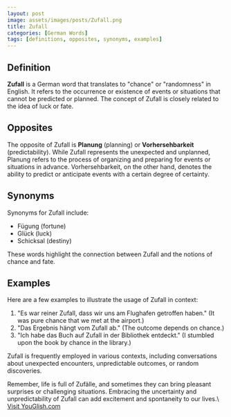 ```yaml
---
layout: post
image: assets/images/posts/Zufall.png
title: Zufall
categories: [German Words]
tags: [definitions, opposites, synonyms, examples]
---
```


## Definition

**Zufall** is a German word that translates to "chance" or "randomness" in English. It refers to the occurrence or existence of events or situations that cannot be predicted or planned. The concept of Zufall is closely related to the idea of luck or fate.

## Opposites

The opposite of Zufall is **Planung** (planning) or **Vorhersehbarkeit** (predictability). While Zufall represents the unexpected and unplanned, Planung refers to the process of organizing and preparing for events or situations in advance. Vorhersehbarkeit, on the other hand, denotes the ability to predict or anticipate events with a certain degree of certainty.

## Synonyms

Synonyms for Zufall include:

- Fügung (fortune)
- Glück (luck)
- Schicksal (destiny)

These words highlight the connection between Zufall and the notions of chance and fate.

## Examples

Here are a few examples to illustrate the usage of Zufall in context:

1. "Es war reiner Zufall, dass wir uns am Flughafen getroffen haben." (It was pure chance that we met at the airport.)
2. "Das Ergebnis hängt vom Zufall ab." (The outcome depends on chance.)
3. "Ich habe das Buch auf Zufall in der Bibliothek entdeckt." (I stumbled upon the book by chance in the library.)

Zufall is frequently employed in various contexts, including conversations about unexpected encounters, unpredictable outcomes, or random discoveries.

Remember, life is full of Zufälle, and sometimes they can bring pleasant surprises or challenging situations. Embracing the uncertainty and unpredictability of Zufall can add excitement and spontaneity to our lives.\ <a id="yg-widget-0" class="youglish-widget" data-query="Zufall" data-lang="german" data-components="8412" data-auto-start="0" data-bkg-color="theme_light" data-title="How%20to%20pronounce%20Zufall%20in%20German"  rel="nofollow" href="https://youglish.com">Visit YouGlish.com</a><script async src="https://youglish.com/public/emb/widget.js" charset="utf-8"></script>